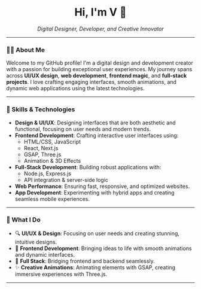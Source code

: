 <h1 align="center">Hi, I'm V 👋</h1>
<p align="center">
  <em>Digital Designer, Developer, and Creative Innovator</em>
</p>

---

### 👨‍💻 About Me

Welcome to my GitHub profile! I'm a digital design and development creator with a passion for building exceptional user experiences. My journey spans across **UI/UX design**, **web development**, **frontend magic**, and **full-stack projects**. I love crafting engaging interfaces, smooth animations, and dynamic web applications using the latest technologies.

---

### 🚀 Skills & Technologies

- **Design & UI/UX**: Designing interfaces that are both aesthetic and functional, focusing on user needs and modern trends.
- **Frontend Development**: Crafting interactive user interfaces using:
  - HTML/CSS, JavaScript
  - React, Next.js
  - GSAP, Three.js
  - Animation & 3D Effects
- **Full-Stack Development**: Building robust applications with:
  - Node.js, Express.js
  - API integration & server-side logic
- **Web Performance**: Ensuring fast, responsive, and optimized websites.
- **App Development**: Experimenting with hybrid apps and creating seamless mobile experiences.

---

### 🌟 What I Do

- 🔍 **UI/UX & Design**: Focusing on user needs and creating stunning, intuitive designs.
- 🎨 **Frontend Development**: Bringing ideas to life with smooth animations and dynamic interfaces.
- 🔗 **Full Stack**: Bridging frontend and backend seamlessly.
- ✨ **Creative Animations**: Animating elements with GSAP, creating immersive experiences with Three.js.

---

